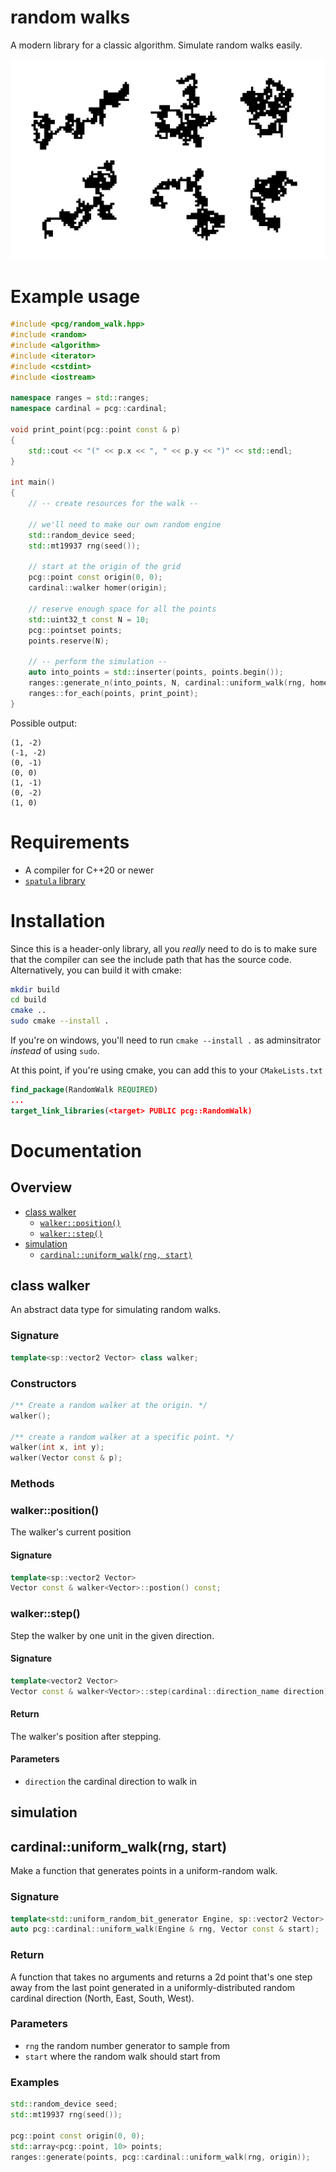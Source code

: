 # random walks

A modern library for a classic algorithm. Simulate random walks easily.

![random-maps](resources/all-maps.png)

# Example usage

```cpp
#include <pcg/random_walk.hpp>
#include <random>
#include <algorithm>
#include <iterator>
#include <cstdint>
#include <iostream>

namespace ranges = std::ranges;
namespace cardinal = pcg::cardinal;

void print_point(pcg::point const & p)
{
    std::cout << "(" << p.x << ", " << p.y << ")" << std::endl;
}

int main()
{
    // -- create resources for the walk --

    // we'll need to make our own random engine
    std::random_device seed;
    std::mt19937 rng(seed());

    // start at the origin of the grid
    pcg::point const origin(0, 0);
    cardinal::walker homer(origin);

    // reserve enough space for all the points
    std::uint32_t const N = 10;
    pcg::pointset points;
    points.reserve(N);

    // -- perform the simulation --
    auto into_points = std::inserter(points, points.begin());
    ranges::generate_n(into_points, N, cardinal::uniform_walk(rng, homer));
    ranges::for_each(points, print_point);
}
```

Possible output:

```
(1, -2)
(-1, -2)
(0, -1)
(0, 0)
(1, -1)
(0, -2)
(1, 0)
```

# Requirements
- A compiler for C++20 or newer
- [`spatula` library](https://github.com/josiest/spatula)

# Installation
Since this is a header-only library, all you _really_ need to do is to make sure
that the compiler can see the include path that has the source code.
Alternatively, you can build it with cmake:

```sh
mkdir build
cd build
cmake ..
sudo cmake --install .
```

If you're on windows, you'll need to run `cmake --install .` as adminsitrator
_instead_ of using `sudo`.

At this point, if you're using cmake, you can add this to your `CMakeLists.txt`

```cmake
find_package(RandomWalk REQUIRED)
...
target_link_libraries(<target> PUBLIC pcg::RandomWalk)
```

# Documentation

## Overview
- [class walker](#class-walker)
    - [`walker::position()`](#walkerposition)
    - [`walker::step()`](#walkerstep)
- [simulation](#simulation)
    - [`cardinal::uniform_walk(rng, start)`](#cardinaluniformwalkrng-start)

## class walker
An abstract data type for simulating random walks.

### Signature
```cpp
template<sp::vector2 Vector> class walker;
```

### Constructors

```cpp
/** Create a random walker at the origin. */
walker();

/** create a random walker at a specific point. */
walker(int x, int y);
walker(Vector const & p);
```

### Methods

### walker::position()
The walker's current position

#### Signature
```cpp
template<sp::vector2 Vector>
Vector const & walker<Vector>::postion() const;
```

### walker::step()
Step the walker by one unit in the given direction.

#### Signature
```cpp
template<vector2 Vector>
Vector const & walker<Vector>::step(cardinal::direction_name direction);
```

#### Return
The walker's position after stepping.

#### Parameters
- `direction` the cardinal direction to walk in


## simulation

## cardinal::uniform_walk(rng, start)
Make a function that generates points in a uniform-random walk.

### Signature
```cpp
template<std::uniform_random_bit_generator Engine, sp::vector2 Vector>
auto pcg::cardinal::uniform_walk(Engine & rng, Vector const & start);
```

### Return
A function that takes no arguments and returns a 2d point that's one step away
from the last point generated in a uniformly-distributed random cardinal
direction (North, East, South, West).

### Parameters
- `rng` the random number generator to sample from
- `start` where the random walk should start from

### Examples
```cpp
std::random_device seed;
std::mt19937 rng(seed());

pcg::point const origin(0, 0);
std::array<pcg::point, 10> points;
ranges::generate(points, pcg::cardinal::uniform_walk(rng, origin));
```